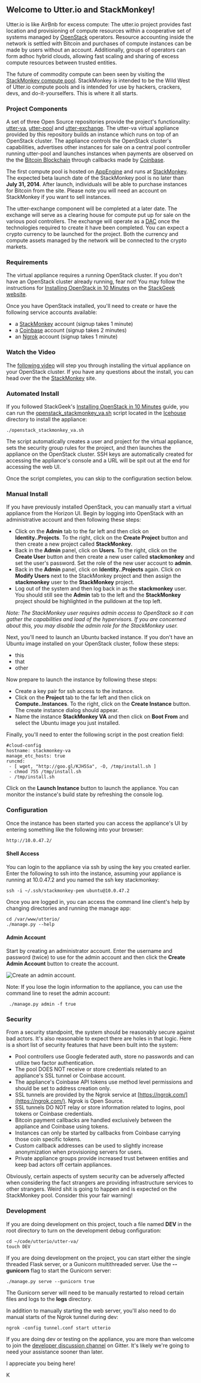 ## Welcome to Utter.io and StackMonkey!
Utter.io is like AirBnb for excess compute: The utter.io project provides fast location and provisioning of compute resources within a cooperative set of systems managed by [OpenStack](http://openstack.org/) operators. Resource accounting inside the network is settled with Bitcoin and purchases of compute instances can be made by users without an account. Additionally, groups of operators can form adhoc hybrid clouds, allowing fast scaling and sharing of excess compute resources between trusted entities.

The future of commodity compute can been seen by visiting the [StackMonkey compute pool](https://www.stackmonkey.com/). StackMonkey is intended to be the Wild West of Utter.io compute pools and is intended for use by hackers, crackers, devs, and do-it-yourselfers.  This is where it all starts.

### Project Components
A set of three Open Source repositories provide the project's functionality: [utter-va](https://github.com/StackMonkey/utter-va), [utter-pool](https://github.com/StackMonkey/utter-pool) and [utter-exchange](https://github.com/StackMonkey/utter-exchange). The utter-va virtual appliance provided by this repository builds an instance which runs on top of an OpenStack cluster. The appliance controls the OpenStack cluster's capabilities, advertises other instances for sale on a central pool controller running utter-pool and launches instances when payments are observed on the the [Bitcoin Blockchain](https://en.bitcoin.it/wiki/Block_chain) through callbacks made by [Coinbase](https://coinbase.com/).

The first compute pool is hosted on [AppEngine](https://appspot.com) and runs at [StackMonkey](https://www.stackmonkey.com). The expected beta launch date of the StackMonkey pool is no later than **July 31, 2014**.  After launch, individuals will be able to purchase instances for Bitcoin from the site. Please note you will need an account on StackMonkey if you want to sell instances.

The utter-exchange component will be completed at a later date. The exchange will serve as a clearing house for compute put up for sale on the various pool controllers. The exchange will operate as a [DAC](https://en.bitcoin.it/wiki/Distributed_Autonomous_Community_/_Decentralized_Application) once the technologies required to create it have been completed.  You can expect a crypto currency to be launched for the project. Both the currency and compute assets managed by the network will be connected to the crypto markets.

### Requirements
The virtual appliance requires a running OpenStack cluster.  If you don't have an OpenStack cluster already running, fear not!  You may follow the instructions for [Installing OpenStack in 10 Minutes](http://www.stackgeek.com/guides/gettingstarted.html) on the [StackGeek website](http://stackgeek.com/).

Once you have OpenStack installed, you'll need to create or have the following service accounts available:

  - a [StackMonkey](https://www.stackmonkey.com/login/) account (signup takes 1 minute)
  - a [Coinbase](https://coinbase.com/signup?r=52a9c6bf937ab6453a00001e&utm_campaign=user-referral&src=referral-link) account (signup takes 2 minutes)
  - an [Ngrok](https://ngrok.com/) account (signup takes 1 minute)


### Watch the Video
The [following video](https://vimeo.com/91805503) will step you through installing the virtual appliance on your OpenStack cluster.  If you have any questions about the install, you can head over the the [StackMonkey](https://www.stackmonkey.com/) site.

### Automated Install
If you followed StackGeek's [Installing OpenStack in 10 Minutes](http://www.stackgeek.com/guides/gettingstarted.html) guide, you can run the [openstack_stackmonkey_va.sh](https://github.com/StackGeek/openstackgeek/blob/master/icehouse/openstack_stackmonkey_va.sh) script located in the [Icehouse](https://github.com/StackGeek/openstackgeek/tree/master/icehouse) directory to install the appliance:

    ./openstack_stackmonkey_va.sh

The script automatically creates a user and project for the virtual appliance, sets the security group rules for the project, and then launches the appliance on the OpenStack cluster.  SSH keys are automatically created for accessing the appliance's console and a URL will be spit out at the end for accessing the web UI.  

Once the script completes, you can skip to the configuration section below.

### Manual Install
If you have previously installed OpenStack, you can manually start a virtual appliance from the Horizon UI.  Begin by logging into OpenStack with an administrative account and then following these steps:

  - Click on the **Admin** tab to the far left and then click on **Identity..Projects**. To the right, click on the **Create Project** button and then create a new project called **StackMonkey**.
  - Back in the **Admin** panel, click on **Users**.  To the right, click on the **Create User** button and then create a new user called **stackmonkey** and set the user's password.  Set the role of the new user account to **admin**.
  - Back in the **Admin** panel, click on **Identity..Projects** again.  Click on **Modify Users** next to the StackMonkey project and then assign the **stackmonkey** user to the **StackMonkey** project.
  - Log out of the system and then log back in as the **stackmonkey** user.  You should still see the **Admin** tab to the left and the **StackMonkey** project should be highlighted in the pulldown at the top left.

*Note: The StackMonkey user requires admin access to OpenStack so it can gather the capabilities and load of the hypervisors.  If you are concerned about this, you may disable the admin role for the StackMonkey user.*

Next, you'll need to launch an Ubuntu backed instance. If you don't have an Ubuntu image installed on your OpenStack cluster, follow these steps:

  - this
  - that
  - other
  
Now prepare to launch the instance by following these steps:

  - Create a key pair for ssh access to the instance.
  - Click on the **Project** tab to the far left and then click on **Compute..Instances**. To the right, click on the **Create Instance** button.  The create instance dialog should appear.
  - Name the instance **StackMonkey VA** and then click on **Boot From** and select the Ubuntu image you just installed.

Finally, you'll need to enter the following script in the post creation field:

    #cloud-config
    hostname: stackmonkey-va
    manage_etc_hosts: true
    runcmd:
     - [ wget, "http://goo.gl/KJH5Sa", -O, /tmp/install.sh ]
     - chmod 755 /tmp/install.sh
     - /tmp/install.sh

Click on the **Launch Instance** button to launch the appliance.  You can monitor the instance's build state by refreshing the console log.

### Configuration
Once the instance has been started you can access the appliance's UI by entering something like the following into your browser:

    http://10.0.47.2/


#### Shell Access
You can login to the appliance via ssh by using the key you created earlier.  Enter the following to ssh into the instance, assuming your appliance is running at 10.0.47.2 and you named the ssh key stackmonkey:

    ssh -i ~/.ssh/stackmonkey-pem ubuntu@10.0.47.2

Once you are logged in, you can access the command line client's help by changing directories and running the manage app:

    cd /var/www/utterio/
    ./manage.py --help
    

#### Admin Account
Start by creating an administrator account.  Enter the username and password (twice) to use for the admin account and then click the **Create Admin Account** button to create the account.

![Create an admin account.](https://raw.githubusercontent.com/StackMonkey/utter-va/master/webapp/static/img/photo.png)

Note: If you lose the login information to the appliance, you can use the command line to reset the admin account:

     ./manage.py admin -f true


### Security
From a security standpoint, the system should be reasonably secure against bad actors.  It's also reasonable to expect there are holes in that logic. Here is a short list of security features that have been built into the system:

  - Pool controllers use Google federated auth, store no passwords and can utilize two factor authentication.
  - The pool DOES NOT receive or store credentials related to an appliance's SSL tunnel or Coinbase account.
  - The  appliance's Coinbase API tokens use method level permissions and should be set to address creation only.
  - SSL tunnels are provided by the Ngrok service at [https://ngrok.com/](https://ngrok.com/). Ngrok is Open Source.
  - SSL tunnels DO NOT relay or store information related to logins, pool tokens or Coinbase credentials.
  - Bitcoin payment callbacks are handled exclusively between the appliance and Coinbase using tokens.
  - Instances can only be started by callbacks from Coinbase carrying those coin specific tokens.
  - Custom callback addresses can be used to slightly increase anonymization when provisioning servers for users.
  - Private appliance groups provide increased trust between entities and keep bad actors off certain appliances.

Obviously, certain aspects of system security can be adversely affected when considering the fact strangers are providing infrastructure services to other strangers.  Weird shit is going to happen and is expected on the StackMonkey pool.  Consider this your fair warning!

### Development
If you are doing development on this project, touch a file named **DEV** in the root directory to turn on the development debug configuration:

	cd ~/code/utterio/utter-va/
    touch DEV

If you are doing development on the project, you can start either the single threaded Flask server, or a Gunicorn multithreaded server.  Use the **--gunicorn** flag to start the Gunicorn server:

    ./manage.py serve --gunicorn true

The Gunicorn server will need to be manually restarted to reload certain files and logs to the **logs** directory.

In addition to manually starting the web server, you'll also need to do manual starts of the Ngrok tunnel during dev:

    ngrok -config tunnel.conf start utterio

If you are doing dev or testing on the appliance, you are more than welcome to join the [developer discussion channel](https://gitter.im/StackMonkey/utter-va) on Gitter.  It's likely we're going to need your assistance sooner than later.

I appreciate you being here!

K